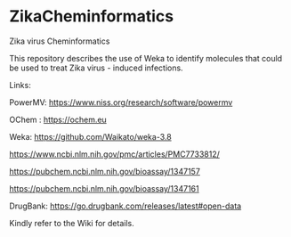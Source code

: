 # ZikaCheminformatics
Zika virus Cheminformatics

This repository describes the use of Weka to identify molecules that could be used to treat Zika virus - induced infections. 



Links:

PowerMV: https://www.niss.org/research/software/powermv

OChem : https://ochem.eu


Weka: https://github.com/Waikato/weka-3.8


https://www.ncbi.nlm.nih.gov/pmc/articles/PMC7733812/


https://pubchem.ncbi.nlm.nih.gov/bioassay/1347157


https://pubchem.ncbi.nlm.nih.gov/bioassay/1347161


DrugBank: https://go.drugbank.com/releases/latest#open-data


Kindly refer to the Wiki for details.
